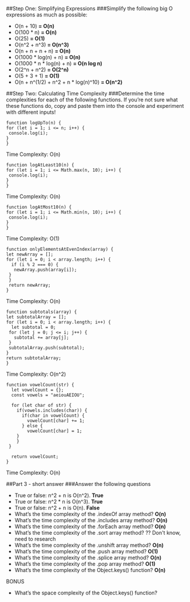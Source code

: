 ##Step One: Simplifying Expressions
###Simplify the following big O expressions as much as possible:

- O(n + 10) <b> = O(n) </b>
- O(100 * n) <b> = O(n) </b>
- O(25) <b> = O(1) </b>
- O(n^2 + n^3) <b> = O(n^3) </b>
- O(n + n + n + n) <b> = O(n) </b>
- O(1000 * log(n) + n) <b> = O(n) </b>
- O(1000 * n * log(n) + n) <b> = O(n log n) </b>
- O(2^n + n^2) <b> = O(2^n) </b>
- O(5 + 3 + 1) <b> = O(1) </b>
- O(n + n^(1/2) + n^2 + n * log(n)^10) <b> = O(n^2) </b>

##Step Two: Calculating Time Complexity
###Determine the time complexities for each of the following functions. If you’re not sure what these functions do, copy and paste them into the console and experiment with different inputs!

	function logUpTo(n) {
  	for (let i = 1; i <= n; i++) {
   	 console.log(i);
  	}
	}

Time Complexity: O(n)

	function logAtLeast10(n) {
  	for (let i = 1; i <= Math.max(n, 10); i++) {
   	 console.log(i);
  	}
	}

Time Complexity: O(n)

	function logAtMost10(n) {
  	for (let i = 1; i <= Math.min(n, 10); i++) {
   	 console.log(i);
  	}
	}

Time Complexity: O(1)

	function onlyElementsAtEvenIndex(array) {
  	let newArray = [];
  	for (let i = 0; i < array.length; i++) {
  	  if (i % 2 === 0) {
   	   newArray.push(array[i]);
   	 }
 	 }
 	 return newArray;
	}

Time Complexity: O(n)

	function subtotals(array) {
  	let subtotalArray = [];
  	for (let i = 0; i < array.length; i++) {
  	  let subtotal = 0;
   	 for (let j = 0; j <= i; j++) {
   	   subtotal += array[j];
   	 }
   	 subtotalArray.push(subtotal);
  	}
  	return subtotalArray;
	}

Time Complexity: O(n^2)

	function vowelCount(str) {
	  let vowelCount = {};
	  const vowels = "aeiouAEIOU";

	  for (let char of str) {
	    if(vowels.includes(char)) {
	      if(char in vowelCount) {
	        vowelCount[char] += 1;
	      } else {
	        vowelCount[char] = 1;
  	    }
	    }
 	 }

	  return vowelCount;
	}

Time Complexity: O(n)

##Part 3 - short answer
###Answer the following questions

- True or false: n^2 + n is O(n^2). <b> True </b>
- True or false: n^2 * n is O(n^3). <b> True </b>
- True or false: n^2 + n is O(n). <b> False </b>
- What’s the time complexity of the .indexOf array method? <b> O(n) </b>
- What’s the time complexity of the .includes array method? <b> O(n) </b>
- What’s the time complexity of the .forEach array method? <b> O(n) </b>
- What’s the time complexity of the .sort array method? ?? Don't know, need to research
- What’s the time complexity of the .unshift array method? <b> O(n) </b>
- What’s the time complexity of the .push array method? <b> O(1) </b>
- What’s the time complexity of the .splice array method? <b> O(n) </b>
- What’s the time complexity of the .pop array method? <b> O(1) </b>
- What’s the time complexity of the Object.keys() function? <b> O(n) </b>

BONUS

- What’s the space complexity of the Object.keys() function?
